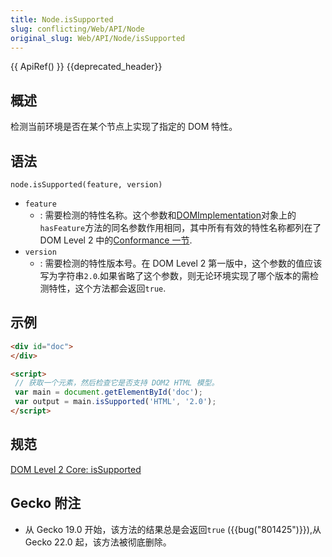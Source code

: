 ```yaml
---
title: Node.isSupported
slug: conflicting/Web/API/Node
original_slug: Web/API/Node/isSupported
---
```


{{ ApiRef() }} {{deprecated_header}}

## 概述

检测当前环境是否在某个节点上实现了指定的 DOM 特性。

## 语法

```plain
node.isSupported(feature, version)
```

- `feature`
  - : 需要检测的特性名称。这个参数和[DOMImplementation](/zh-CN/docs/DOM/document.implementation)对象上的`hasFeature`方法的同名参数作用相同，其中所有有效的特性名称都列在了 DOM Level 2 中的[Conformance 一节](http://www.w3.org/TR/DOM-Level-2-Core/introduction.html#ID-Conformance).
- `version`
  - : 需要检测的特性版本号。在 DOM Level 2 第一版中，这个参数的值应该写为字符串`2.0`.如果省略了这个参数，则无论环境实现了哪个版本的需检测特性，这个方法都会返回`true`.

## 示例

```html
<div id="doc">
</div>

<script>
 // 获取一个元素，然后检查它是否支持 DOM2 HTML 模型。
 var main = document.getElementById('doc');
 var output = main.isSupported('HTML', '2.0');
</script>
```

## 规范

[DOM Level 2 Core: isSupported](http://www.w3.org/TR/DOM-Level-2-Core/core.html#Level-2-Core-Node-supports)

## Gecko 附注

- 从 Gecko 19.0 开始，该方法的结果总是会返回`true` ({{bug("801425")}}),从 Gecko 22.0 起，该方法被彻底删除。
